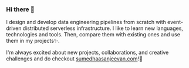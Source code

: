 ### Hi there 👋

I design and develop data engineering pipelines from scratch with event-driven distributed serverless infrastructure. I like to learn new languages, technologies and tools. Then, compare them with existing ones and use them in my projects✨. 

I'm always excited about new projects, collaborations, and creative challenges and do checkout [sumedhaasanjeevan.com](http://sumedhaasanjeevan.com/)!💬 


<!--
**misticorion/misticorion** is a ✨ _special_ ✨ repository because its `README.md` (this file) appears on your GitHub profile.

Here are some ideas to get you started:

- 🔭 I’m currently working on ...
- 🌱 I’m currently learning ...
- 👯 I’m looking to collaborate on ...
- 🤔 I’m looking for help with ...
- 💬 Ask me about ...
- 📫 How to reach me: ...
- 😄 Pronouns: ...
- ⚡ Fun fact: ...
-->
